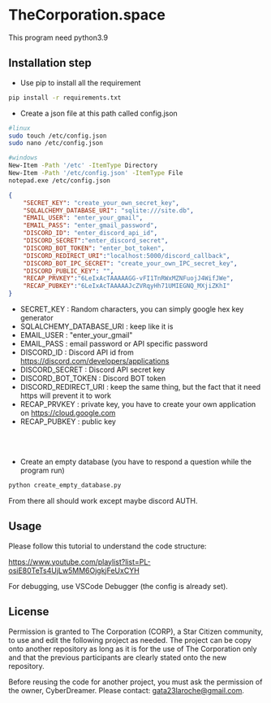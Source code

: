 # TheCorporation.space

This program need python3.9

## Installation step

- Use pip to install all the requirement

```bash
pip install -r requirements.txt
```

- Create a json file at this path called config.json


```bash
#linux
sudo touch /etc/config.json
sudo nano /etc/config.json

#windows
New-Item -Path '/etc' -ItemType Directory
New-Item -Path '/etc/config.json' -ItemType File
notepad.exe /etc/config.json

```

```json
{
    "SECRET_KEY": "create_your_own_secret_key",
    "SQLALCHEMY_DATABASE_URI": "sqlite:///site.db",
    "EMAIL_USER": "enter_your_gmail",
    "EMAIL_PASS": "enter_gmail_password",
    "DISCORD_ID": "enter_discord_api_id",
    "DISCORD_SECRET":"enter_discord_secret",
    "DISCORD_BOT_TOKEN": "enter_bot_token",
    "DISCORD_REDIRECT_URI":"localhost:5000/discord_callback",
    "DISCORD_BOT_IPC_SECRET": "create_your_own_IPC_secret_key",
    "DISCORD_PUBLIC_KEY": "",
    "RECAP_PRVKEY":"6LeIxAcTAAAAAGG-vFI1TnRWxMZNFuojJ4WifJWe",
    "RECAP_PUBKEY":"6LeIxAcTAAAAAJcZVRqyHh71UMIEGNQ_MXjiZKhI"
}
```
- SECRET_KEY : Random characters, you can simply google hex key generator
- SQLALCHEMY_DATABASE_URI : keep like it is
- EMAIL_USER : "enter_your_gmail"
- EMAIL_PASS : email password or API specific password
- DISCORD_ID : Discord API id from https://discord.com/developers/applications
- DISCORD_SECRET : Discord API secret key
- DISCORD_BOT_TOKEN : Discord BOT token
- DISCORD_REDIRECT_URI : keep the same thing, but the fact that it need https will prevent it to work
- RECAP_PRVKEY : private key, you have to create your own application on https://cloud.google.com
- RECAP_PUBKEY : public key
<br />
<br />

- Create an empty database (you have to respond a question while the program run)
```bash
python create_empty_database.py
```

From there all should work except maybe discord AUTH.


## Usage

Please follow this tutorial to understand the code structure: 

https://www.youtube.com/playlist?list=PL-osiE80TeTs4UjLw5MM6OjgkjFeUxCYH

For debugging, use VSCode Debugger (the config is already set).


## License
Permission is granted to The Corporation (CORP), a Star Citizen community, to use and edit the following project as needed. The project can be copy onto another repository as long as it is for the use of The Corporation only and that the previous participants are clearly stated onto the new repository.

Before reusing the code for another project, you must ask the permission of the owner, CyberDreamer. Please contact: gata23laroche@gmail.com.
